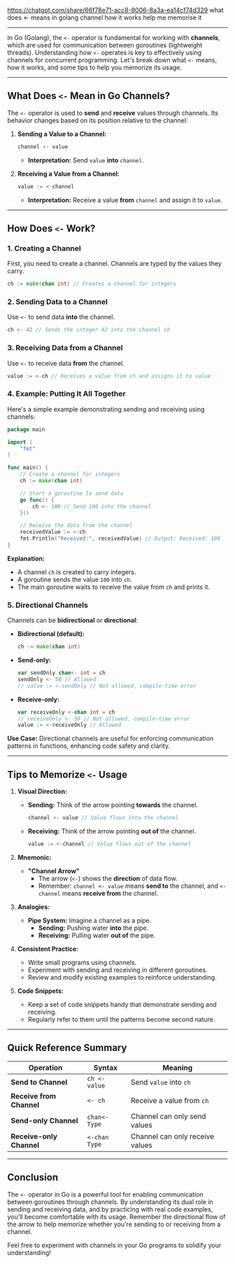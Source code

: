https://chatgpt.com/share/66f78e71-acc8-8006-8a3a-ea14cf74d329
what does <- means in golang channel how it works help me memorise it

--- 

In Go (Golang), the `<-` operator is fundamental for working with **channels**, which are used for communication between goroutines (lightweight threads). Understanding how `<-` operates is key to effectively using channels for concurrent programming. Let's break down what `<-` means, how it works, and some tips to help you memorize its usage.

---

## What Does `<-` Mean in Go Channels?

The `<-` operator is used to **send** and **receive** values through channels. Its behavior changes based on its position relative to the channel:

1. **Sending a Value to a Channel:**
   ```go
   channel <- value
   ```
   - **Interpretation:** Send `value` **into** `channel`.

2. **Receiving a Value from a Channel:**
   ```go
   value := <-channel
   ```
   - **Interpretation:** Receive a value **from** `channel` and assign it to `value`.

---

## How Does `<-` Work?

### 1. Creating a Channel

First, you need to create a channel. Channels are typed by the values they carry.

```go
ch := make(chan int) // Creates a channel for integers
```

### 2. Sending Data to a Channel

Use `<-` to send data **into** the channel.

```go
ch <- 42 // Sends the integer 42 into the channel ch
```

### 3. Receiving Data from a Channel

Use `<-` to receive data **from** the channel.

```go
value := <-ch // Receives a value from ch and assigns it to value
```

### 4. Example: Putting It All Together

Here's a simple example demonstrating sending and receiving using channels:

```go
package main

import (
    "fmt"
)

func main() {
    // Create a channel for integers
    ch := make(chan int)

    // Start a goroutine to send data
    go func() {
        ch <- 100 // Send 100 into the channel
    }()

    // Receive the data from the channel
    receivedValue := <-ch
    fmt.Println("Received:", receivedValue) // Output: Received: 100
}
```

**Explanation:**
- A channel `ch` is created to carry integers.
- A goroutine sends the value `100` into `ch`.
- The main goroutine waits to receive the value from `ch` and prints it.

### 5. Directional Channels

Channels can be **bidirectional** or **directional**:

- **Bidirectional (default):**
  ```go
  ch := make(chan int)
  ```

- **Send-only:**
  ```go
  var sendOnly chan<- int = ch
  sendOnly <- 50 // Allowed
  // value := <-sendOnly // Not allowed, compile-time error
  ```

- **Receive-only:**
  ```go
  var receiveOnly <-chan int = ch
  // receiveOnly <- 50 // Not allowed, compile-time error
  value := <-receiveOnly // Allowed
  ```

**Use Case:** Directional channels are useful for enforcing communication patterns in functions, enhancing code safety and clarity.

---

## Tips to Memorize `<-` Usage

1. **Visual Direction:**
   - **Sending:** Think of the arrow pointing **towards** the channel.
     ```go
     channel <- value // Value flows into the channel
     ```
   - **Receiving:** Think of the arrow pointing **out of** the channel.
     ```go
     value := <-channel // Value flows out of the channel
     ```

2. **Mnemonic:**
   - **"Channel Arrow"**
     - The arrow (`<-`) shows the **direction** of data flow.
     - Remember: `channel <- value` means **send to** the channel, and `<-channel` means **receive from** the channel.

3. **Analogies:**
   - **Pipe System:** Imagine a channel as a pipe.
     - **Sending:** Pushing water **into** the pipe.
     - **Receiving:** Pulling water **out of** the pipe.
   
4. **Consistent Practice:**
   - Write small programs using channels.
   - Experiment with sending and receiving in different goroutines.
   - Review and modify existing examples to reinforce understanding.

5. **Code Snippets:**
   - Keep a set of code snippets handy that demonstrate sending and receiving.
   - Regularly refer to them until the patterns become second nature.

---

## Quick Reference Summary

| Operation               | Syntax          | Meaning                      |
|-------------------------|-----------------|------------------------------|
| **Send to Channel**     | `ch <- value`   | Send `value` into `ch`       |
| **Receive from Channel**| `<- ch`         | Receive a value from `ch`    |
| **Send-only Channel**  | `chan<- Type`   | Channel can only send values |
| **Receive-only Channel**| `<-chan Type`  | Channel can only receive values |

---

## Conclusion

The `<-` operator in Go is a powerful tool for enabling communication between goroutines through channels. By understanding its dual role in sending and receiving data, and by practicing with real code examples, you'll become comfortable with its usage. Remember the directional flow of the arrow to help memorize whether you're sending to or receiving from a channel.

Feel free to experiment with channels in your Go programs to solidify your understanding!